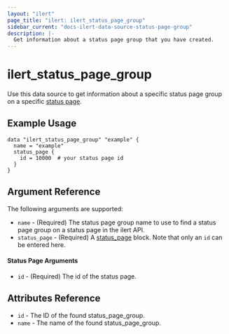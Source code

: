 ```yaml
---
layout: "ilert"
page_title: "ilert: ilert_status_page_group"
sidebar_current: "docs-ilert-data-source-status-page-group"
description: |-
  Get information about a status page group that you have created.
---
```


# ilert_status_page_group

Use this data source to get information about a specific status page group on a specific [status page][1].

## Example Usage

```hcl
data "ilert_status_page_group" "example" {
  name = "example"
  status_page {
    id = 10000  # your status page id
  }
}
```

## Argument Reference

The following arguments are supported:

- `name` - (Required) The status page group name to use to find a status page group on a status page in the ilert API.
- `status_page` - (Required) A [status_page](#status-page-arguments) block. Note that only an `id` can be entered here.

#### Status Page Arguments

- `id` - (Required) The id of the status page.

## Attributes Reference

- `id` - The ID of the found status_page_group.
- `name` - The name of the found status_page_group.

[1]: https://api.ilert.com/api-docs/#tag/status_page_groups
